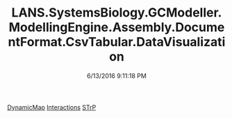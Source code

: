 ﻿---
title: LANS.SystemsBiology.GCModeller.ModellingEngine.Assembly.DocumentFormat.CsvTabular.DataVisualization
date: 6/13/2016 9:11:18 PM
---

[DynamicMap](T-LANS.SystemsBiology.GCModeller.ModellingEngine.Assembly.DocumentFormat.CsvTabular.DataVisualization.DynamicMap.html)
[Interactions](T-LANS.SystemsBiology.GCModeller.ModellingEngine.Assembly.DocumentFormat.CsvTabular.DataVisualization.Interactions.html)
[STrP](T-LANS.SystemsBiology.GCModeller.ModellingEngine.Assembly.DocumentFormat.CsvTabular.DataVisualization.STrP.html)
